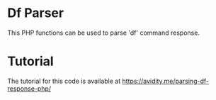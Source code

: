 # Df Parser
This PHP functions can be used to parse 'df' command response.

# Tutorial
The tutorial for this code is available at https://avidity.me/parsing-df-response-php/
